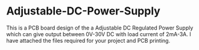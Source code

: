 # Adjustable-DC-Power-Supply
This is a PCB board design of the a Adjustable DC Regulated Power Supply which can give output between 0V-30V DC with load current of 2mA-3A. I have attached the files required for your project and PCB printing.

